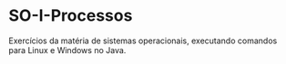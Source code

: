 # SO-I-Processos
Exercícios da matéria de sistemas operacionais, executando comandos para Linux e Windows no Java.
